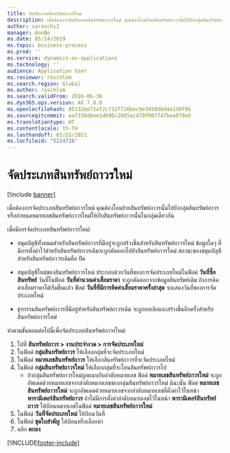 ```yaml
---
title: จัดประเภทสินทรัพย์ถาวรใหม่
description: เมื่อต้องการจัดประเภทสินทรัพย์ถาวรใหม่ คุณต้องโอนย้ายสินทรัพย์ถาวรนั้นไปยังกลุ่มสินทรัพย์ถาวร หรือกำหนดหมายเลขสินทรัพย์ถาวรใหม่ให้กับสินทรัพย์ถาวรนั้นในกลุ่มเดียวกัน
author: saraschi2
manager: AnnBe
ms.date: 05/14/2019
ms.topic: business-process
ms.prod: ''
ms.service: dynamics-ax-applications
ms.technology: ''
audience: Application User
ms.reviewer: roschlom
ms.search.region: Global
ms.author: roschlom
ms.search.validFrom: 2016-06-30
ms.dyn365.ops.version: AX 7.0.0
ms.openlocfilehash: 85132ee72a72c712f726bec9e3450dbd4e1d8f0b
ms.sourcegitcommit: eaf330dbee1db96c20d5ac479f007747bea079eb
ms.translationtype: HT
ms.contentlocale: th-TH
ms.lasthandoff: 02/15/2021
ms.locfileid: "5224728"
---
```

# <a name="reclassify-fixed-assets"></a>จัดประเภทสินทรัพย์ถาวรใหม่

[!include [banner](../../includes/banner.md)]

เมื่อต้องการจัดประเภทสินทรัพย์ถาวรใหม่ คุณต้องโอนย้ายสินทรัพย์ถาวรนั้นไปยังกลุ่มสินทรัพย์ถาวร หรือกำหนดหมายเลขสินทรัพย์ถาวรใหม่ให้กับสินทรัพย์ถาวรนั้นในกลุ่มเดียวกัน 

เมื่อมีการจัดประเภทสินทรัพย์ถาวรใหม่:

* สมุดบัญชีทั้งหมดสำหรับสินทรัพย์ถาวรที่มีอยู่จะถูกสร้างขึ้นสำหรับสินทรัพย์ถาวรใหม่ ข้อมูลใดๆ ที่มีการตั้งค่าไว้สำหรับสินทรัพย์ถาวรเดิมจะถูกคัดลอกไปยังสินทรัพย์ถาวรใหม่ สถานะของสมุดบัญชีสำหรับสินทรัพย์ถาวรเดิมคือ ปิด 

* สมุดบัญชีใหม่ของสินทรัพย์ถาวรใหม่ ประกอบด้วยวันที่ของการจัดประเภทใหม่ในฟิลด์ **วันที่ซื้อสินทรัพย์** วันที่ในฟิลด์ **วันที่คำนวณค่าเสื่อมราคา** จะถูกคัดลอกจากข้อมูลสินทรัพย์เดิม ถ้าการคิดค่าเสื่อมราคาได้เริ่มขึ้นแล้ว ฟิลด์ **วันที่ที่มีการคิดค่าเสื่อมราคาครั้งล่าสุด** จะแสดงวันที่ของการจัดประเภทใหม่ 

* ธุรกรรมสินทรัพย์ถาวรที่มีอยู่สำหรับสินทรัพย์ถาวรเดิม จะถูกยกเลิกและสร้างขึ้นอีกครั้งสำหรับสินทรัพย์ถาวรใหม่

ทำตามขั้นตอนต่อไปนี้เพื่อจัดประเภทสินทรัพย์ถาวรใหม่:

1. ไปที่ **สินทรัพย์ถาวร > งานประจำงวด > การจัดประเภทใหม่**
2. ในฟิลด์ **กลุ่มสินทรัพย์ถาวร** ให้เลือกกลุ่มที่จะจัดประเภทใหม่
3. ในฟิลด์ **หมายเลขสินทรัพย์ถาวร** ให้เลือกสินทรัพย์ถาวรที่จะจัดประเภทใหม่
4. ในฟิลด์ **กลุ่มสินทรัพย์ถาวรใหม่** ให้เลือกกลุ่มที่จะโอนสินทรัพย์ถาวรไป
    * ถ้ากลุ่มสินทรัพย์ถาวรใหม่ถูกแนบกับลำดับหมายเลข ฟิลด์ **หมายเลขสินทรัพย์ถาวรใหม่** จะถูกอัพเดตด้วยหมายเลขจากลำดับหมายเลขของกลุ่มสินทรัพย์ถาวรใหม่ มิฉะนั้น ฟิลด์ **หมายเลขสินทรัพย์ถาวรใหม่** จะถูกอัพเดตด้วยหมายเลขจากลำดับหมายเลขที่ตั้งค่าไว้ในหน้า **พารามิเตอร์สินทรัพย์ถาวร** ถ้าไม่มีการตั้งค่าลำดับหมายเลขไว้ในหน้า **พารามิเตอร์สินทรัพย์ถาวร** ให้ป้อนหมายเลขในฟิลด์ **หมายเลขสินทรัพย์ถาวรใหม่**  
5. ในฟิลด์ **วันที่จัดประเภทใหม่** ให้ป้อนวันที่
6. ในฟิลด์ **ชุดใบสำคัญ** ให้ป้อนหรือเลือกค่า
7. คลิก **ตกลง**


[!INCLUDE[footer-include](../../../includes/footer-banner.md)]